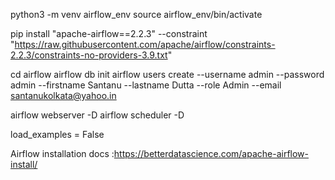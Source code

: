 
python3 -m venv airflow_env
source airflow_env/bin/activate


pip install "apache-airflow==2.2.3" --constraint "https://raw.githubusercontent.com/apache/airflow/constraints-2.2.3/constraints-no-providers-3.9.txt"

cd airflow
airflow db init
airflow users create --username admin --password admin --firstname Santanu --lastname Dutta --role Admin --email santanukolkata@yahoo.in


airflow webserver -D
airflow scheduler -D

load_examples = False

Airflow installation docs :https://betterdatascience.com/apache-airflow-install/

